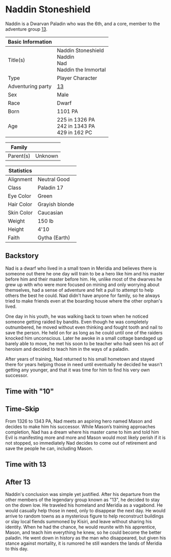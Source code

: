 # Naddin Stoneshield

Naddin is a Dwarvan Paladin who was the 6th, and a core, member to the adventure group [13](13.md).

| Basic Information | |
| - | - |
| Title(s) | Naddin Stoneshield<br>Naddin<br>Nad<br>Naddin the Immortal |
| Type | Player Character |
| Adventuring party | [13](13.md) |
| Sex | Male |
| Race | Dwarf |
| Born | 1101 PA |
| Age | 225 in 1326 PA<br>242 in 1343 PA<br>429 in 162 PC |

| Family | |
| - | - |
| Parent(s) | Unknown |

| Statistics | |
| - | - |
| Alignment | Neutral Good |
| Class | Paladin 17 |
| Eye Color | Green |
| Hair Color | Grayish blonde |
| Skin Color | Caucasian |
| Weight | 150 lb |
| Height | 4'10 |
| Faith | Gytha (Earth) |

## Backstory

Nad is a dwarf who lived in a small town in Meridia and believes there is someone out there he one day will train to be a hero like him and his master before him and their master before him. He, unlike most of the dwarves he grew up with who were more focused on mining and only worrying about themselves, had a sense of adventure and felt a pull to attempt to help others the best he could. Nad didn't have anyone for family, so he always tried to make friends even at the boarding house where the other orphan's lived.

One day in his youth, he was walking back to town when he noticed someone getting raided by bandits. Even though he was completely outnumbered, he moved without even thinking and fought tooth and nail to save the person. He held on for as long as he could until one of the raiders knocked him unconscious. Later he awoke in a small cottage bandaged up barely able to move, he met his soon to be teacher who had seen his act of heroism and decided to teach him in the ways of a paladin.

After years of training, Nad returned to his small hometown and stayed there for years helping those in need until eventually he decided he wasn't getting any younger, and that it was time for him to find his very own successor.

## Time with "10"

## Time-Skip

From 1326 to 1343 PA, Nad meets an aspiring hero named Mason and decides to make him his successor. While Mason’s training approaches completion, Nad has a dream where his master came to him and told him Evil is manifesting more and more and Mason would most likely perish if it is not stopped, so immediately Nad decides to come out of retirement and save the people he can, including Mason.

## Time with 13

## After 13

Naddin's conclusion was simple yet justified. After his departure from the other members of the legendary group known as "13", he decided to stay on the down low. He traveled his homeland and Meridia as a vagabond. He would casually help those in need, only to disappear the next day. He would arrive to random towns as a mysterious figure to help reconstruct buildings or slay local fiends summoned by Kisiri, and leave without sharing his identity. When he had the chance, he would reunite with his apprentice, Mason, and teach him everything he knew, so he could become the better paladin. He went down in history as the man who disappeared, but given his stance against mortality, it is rumored he still wanders the lands of Meridia to this day.

